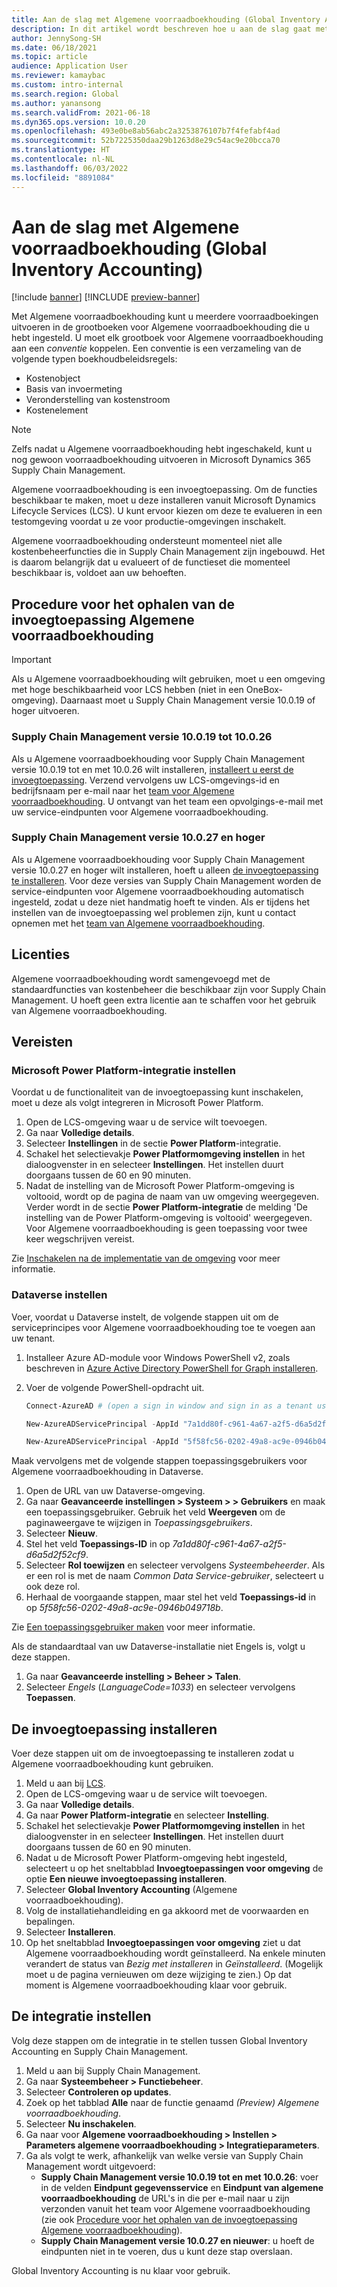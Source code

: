 ```yaml
---
title: Aan de slag met Algemene voorraadboekhouding (Global Inventory Accounting)
description: In dit artikel wordt beschreven hoe u aan de slag gaat met Algemene voorraadboekhouding.
author: JennySong-SH
ms.date: 06/18/2021
ms.topic: article
audience: Application User
ms.reviewer: kamaybac
ms.custom: intro-internal
ms.search.region: Global
ms.author: yanansong
ms.search.validFrom: 2021-06-18
ms.dyn365.ops.version: 10.0.20
ms.openlocfilehash: 493e0be8ab56abc2a3253876107b7f4fefabf4ad
ms.sourcegitcommit: 52b7225350daa29b1263d8e29c54ac9e20bcca70
ms.translationtype: HT
ms.contentlocale: nl-NL
ms.lasthandoff: 06/03/2022
ms.locfileid: "8891084"
---
```

# <a name="get-started-with-global-inventory-accounting"></a>Aan de slag met Algemene voorraadboekhouding (Global Inventory Accounting)

[!include [banner](../includes/banner.md)]
[!INCLUDE [preview-banner](../includes/preview-banner.md)]
<!--KFM: Preview until 4/30/2022 -->

Met Algemene voorraadboekhouding kunt u meerdere voorraadboekingen uitvoeren in de grootboeken voor Algemene voorraadboekhouding die u hebt ingesteld. U moet elk grootboek voor Algemene voorraadboekhouding aan een *conventie* koppelen. Een conventie is een verzameling van de volgende typen boekhoudbeleidsregels:

- Kostenobject
- Basis van invoermeting
- Veronderstelling van kostenstroom
- Kostenelement

> [!NOTE]
> Zelfs nadat u Algemene voorraadboekhouding hebt ingeschakeld, kunt u nog gewoon voorraadboekhouding uitvoeren in Microsoft Dynamics 365 Supply Chain Management.

Algemene voorraadboekhouding is een invoegtoepassing. Om de functies beschikbaar te maken, moet u deze installeren vanuit Microsoft Dynamics Lifecycle Services (LCS). U kunt ervoor kiezen om deze te evalueren in een testomgeving voordat u ze voor productie-omgevingen inschakelt.

Algemene voorraadboekhouding ondersteunt momenteel niet alle kostenbeheerfuncties die in Supply Chain Management zijn ingebouwd. Het is daarom belangrijk dat u evalueert of de functieset die momenteel beschikbaar is, voldoet aan uw behoeften.

## <a name="how-to-get-the-global-inventory-accounting-add-in"></a><a name="sign-up"></a>Procedure voor het ophalen van de invoegtoepassing Algemene voorraadboekhouding

> [!IMPORTANT]
> Als u Algemene voorraadboekhouding wilt gebruiken, moet u een omgeving met hoge beschikbaarheid voor LCS hebben (niet in een OneBox-omgeving). Daarnaast moet u Supply Chain Management versie 10.0.19 of hoger uitvoeren.

### <a name="supply-chain-management-version-10019-to-10026"></a>Supply Chain Management versie 10.0.19 tot 10.0.26

Als u Algemene voorraadboekhouding voor Supply Chain Management versie 10.0.19 tot en met 10.0.26 wilt installeren, [installeert u eerst de invoegtoepassing](#install). Verzend vervolgens uw LCS-omgevings-id en bedrijfsnaam per e-mail naar het [team voor Algemene voorraadboekhouding](mailto:GlobalInvAccount@microsoft.com). U ontvangt van het team een opvolgings-e-mail met uw service-eindpunten voor Algemene voorraadboekhouding.

### <a name="supply-chain-management-version-10027-and-later"></a>Supply Chain Management versie 10.0.27 en hoger

Als u Algemene voorraadboekhouding voor Supply Chain Management versie 10.0.27 en hoger wilt installeren, hoeft u alleen [de invoegtoepassing te installeren](#install). Voor deze versies van Supply Chain Management worden de service-eindpunten voor Algemene voorraadboekhouding automatisch ingesteld, zodat u deze niet handmatig hoeft te vinden. Als er tijdens het instellen van de invoegtoepassing wel problemen zijn, kunt u contact opnemen met het [team van Algemene voorraadboekhouding](mailto:GlobalInvAccount@microsoft.com).

## <a name="licensing"></a>Licenties

Algemene voorraadboekhouding wordt samengevoegd met de standaardfuncties van kostenbeheer die beschikbaar zijn voor Supply Chain Management. U hoeft geen extra licentie aan te schaffen voor het gebruik van Algemene voorraadboekhouding.

## <a name="prerequisites"></a>Vereisten

### <a name="set-up-microsoft-power-platform-integration"></a>Microsoft Power Platform-integratie instellen

Voordat u de functionaliteit van de invoegtoepassing kunt inschakelen, moet u deze als volgt integreren in Microsoft Power Platform.

1. Open de LCS-omgeving waar u de service wilt toevoegen.
1. Ga naar **Volledige details**.
1. Selecteer **Instellingen** in de sectie **Power Platform**-integratie.
1. Schakel het selectievakje **Power Platformomgeving instellen** in het dialoogvenster in en selecteer **Instellingen**. Het instellen duurt doorgaans tussen de 60 en 90 minuten.
1. Nadat de instelling van de Microsoft Power Platform-omgeving is voltooid, wordt op de pagina de naam van uw omgeving weergegeven. Verder wordt in de sectie **Power Platform-integratie** de melding 'De instelling van de Power Platform-omgeving is voltooid' weergegeven. Voor Algemene voorraadboekhouding is geen toepassing voor twee keer wegschrijven vereist.

Zie [Inschakelen na de implementatie van de omgeving](../../fin-ops-core/dev-itpro/power-platform/enable-power-platform-integration.md#enable-after-deploy) voor meer informatie.

### <a name="set-up-dataverse"></a>Dataverse instellen

Voer, voordat u Dataverse instelt, de volgende stappen uit om de serviceprincipes voor Algemene voorraadboekhouding toe te voegen aan uw tenant.

1. Installeer Azure AD-module voor Windows PowerShell v2, zoals beschreven in [Azure Active Directory PowerShell for Graph installeren](/powershell/azure/active-directory/install-adv2).
1. Voer de volgende PowerShell-opdracht uit.

    ```powershell
    Connect-AzureAD # (open a sign in window and sign in as a tenant user)

    New-AzureADServicePrincipal -AppId "7a1dd80f-c961-4a67-a2f5-d6a5d2f52cf9" -DisplayName "d365-scm-costaccountingservice"

    New-AzureADServicePrincipal -AppId "5f58fc56-0202-49a8-ac9e-0946b049718b" -DisplayName "d365-scm-operationdataservice"
    ```

Maak vervolgens met de volgende stappen toepassingsgebruikers voor Algemene voorraadboekhouding in Dataverse.

1. Open de URL van uw Dataverse-omgeving.
1. Ga naar **Geavanceerde instellingen \> Systeem \> \> Gebruikers** en maak een toepassingsgebruiker. Gebruik het veld **Weergeven** om de paginaweergave te wijzigen in *Toepassingsgebruikers*.
1. Selecteer **Nieuw**.
1. Stel het veld **Toepassings-ID** in op *7a1dd80f-c961-4a67-a2f5-d6a5d2f52cf9*.
1. Selecteer **Rol toewijzen** en selecteer vervolgens *Systeembeheerder*. Als er een rol is met de naam *Common Data Service-gebruiker*, selecteert u ook deze rol.
1. Herhaal de voorgaande stappen, maar stel het veld **Toepassings-id** in op *5f58fc56-0202-49a8-ac9e-0946b049718b*.

Zie [Een toepassingsgebruiker maken](/power-platform/admin/create-users-assign-online-security-roles#create-an-application-user) voor meer informatie.

Als de standaardtaal van uw Dataverse-installatie niet Engels is, volgt u deze stappen.

1. Ga naar **Geavanceerde instelling \> Beheer \> Talen**.
1. Selecteer *Engels* (*LanguageCode=1033*) en selecteer vervolgens **Toepassen**.

## <a name="install-the-add-in"></a><a name="install"></a>De invoegtoepassing installeren

Voer deze stappen uit om de invoegtoepassing te installeren zodat u Algemene voorraadboekhouding kunt gebruiken.

1. Meld u aan bij [LCS](https://lcs.dynamics.com/Logon/Index).
1. Open de LCS-omgeving waar u de service wilt toevoegen.
1. Ga naar **Volledige details**.
1. Ga naar **Power Platform-integratie** en selecteer **Instelling**.
1. Schakel het selectievakje **Power Platformomgeving instellen** in het dialoogvenster in en selecteer **Instellingen**. Het instellen duurt doorgaans tussen de 60 en 90 minuten.
1. Nadat u de Microsoft Power Platform-omgeving hebt ingesteld, selecteert u op het sneltabblad **Invoegtoepassingen voor omgeving** de optie **Een nieuwe invoegtoepassing installeren**.
1. Selecteer **Global Inventory Accounting** (Algemene voorraadboekhouding).
1. Volg de installatiehandleiding en ga akkoord met de voorwaarden en bepalingen.
1. Selecteer **Installeren**.
1. Op het sneltabblad **Invoegtoepassingen voor omgeving** ziet u dat Algemene voorraadboekhouding wordt geïnstalleerd. Na enkele minuten verandert de status van *Bezig met installeren* in *Geïnstalleerd*. (Mogelijk moet u de pagina vernieuwen om deze wijziging te zien.) Op dat moment is Algemene voorraadboekhouding klaar voor gebruik.

## <a name="set-up-the-integration"></a>De integratie instellen

Volg deze stappen om de integratie in te stellen tussen Global Inventory Accounting en Supply Chain Management.

1. Meld u aan bij Supply Chain Management.
1. Ga naar **Systeembeheer \> Functiebeheer**.
1. Selecteer **Controleren op updates**.
1. Zoek op het tabblad **Alle** naar de functie genaamd *(Preview) Algemene voorraadboekhouding*.
1. Selecteer **Nu inschakelen**.
1. Ga naar voor **Algemene voorraadboekhouding \> Instellen \> Parameters algemene voorraadboekhouding \> Integratieparameters**.
1. Ga als volgt te werk, afhankelijk van welke versie van Supply Chain Management wordt uitgevoerd:
    - **Supply Chain Management versie 10.0.19 tot en met 10.0.26**: voer in de velden **Eindpunt gegevensservice** en **Eindpunt van algemene voorraadboekhouding** de URL's in die per e-mail naar u zijn verzonden vanuit het team voor Algemene voorraadboekhouding (zie ook [Procedure voor het ophalen van de invoegtoepassing Algemene voorraadboekhouding](#sign-up)).
    - **Supply Chain Management versie 10.0.27 en nieuwer**: u hoeft de eindpunten niet in te voeren, dus u kunt deze stap overslaan.

Global Inventory Accounting is nu klaar voor gebruik.

